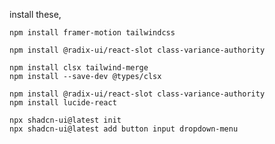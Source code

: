 
install these, 

```
npm install framer-motion tailwindcss
```
```
npm install @radix-ui/react-slot class-variance-authority

```
```
npm install clsx tailwind-merge
npm install --save-dev @types/clsx
```
```
npm install @radix-ui/react-slot class-variance-authority
npm install lucide-react
```
```
npx shadcn-ui@latest init
npx shadcn-ui@latest add button input dropdown-menu

```
